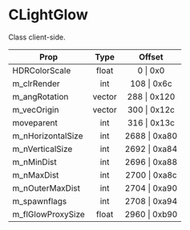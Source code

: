 # CLightGlow
Class client-side.

|Prop|Type|Offset|
|---|:-:|:-:|
|HDRColorScale|float|0 \| 0x0|
|m_clrRender|int|108 \| 0x6c|
|m_angRotation|vector|288 \| 0x120|
|m_vecOrigin|vector|300 \| 0x12c|
|moveparent|int|316 \| 0x13c|
|m_nHorizontalSize|int|2688 \| 0xa80|
|m_nVerticalSize|int|2692 \| 0xa84|
|m_nMinDist|int|2696 \| 0xa88|
|m_nMaxDist|int|2700 \| 0xa8c|
|m_nOuterMaxDist|int|2704 \| 0xa90|
|m_spawnflags|int|2708 \| 0xa94|
|m_flGlowProxySize|float|2960 \| 0xb90|
